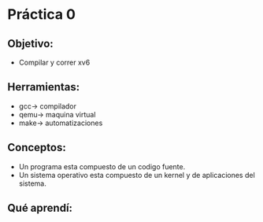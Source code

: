 # Práctica 0

## Objetivo:
* Compilar y correr xv6

## Herramientas:
* gcc-> compilador
* qemu-> maquina virtual
* make-> automatizaciones

## Conceptos:
* Un programa esta compuesto de un codigo fuente.
* Un sistema operativo esta compuesto de un kernel y de aplicaciones del sistema.

## Qué aprendí:
